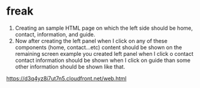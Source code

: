 # freak

1. Creating an sample HTML page on which the left side should be home, contact, information, and guide.
2. Now after creating the left panel when I click on any of these components (home, contact...etc) content should be shown on the remaining screen example you created left panel when I click o contact contact information should be shown when I click on guide than some other information should be shown like that.



https://d3q4yz8i7ut7n5.cloudfront.net/web.html
